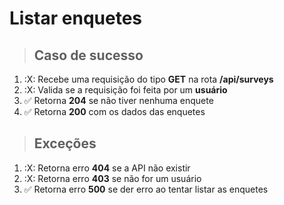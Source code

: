 # Listar enquetes

> ## Caso de sucesso

1. :X: Recebe uma requisição do tipo **GET** na rota **/api/surveys**
2. :X: Valida se a requisição foi feita por um **usuário**
3. ✅ Retorna **204** se não tiver nenhuma enquete
4. ✅ Retorna **200** com os dados das enquetes

> ## Exceções

1. :X: Retorna erro **404** se a API não existir
2. :X: Retorna erro **403** se não for um usuário
3. ✅ Retorna erro **500** se der erro ao tentar listar as enquetes